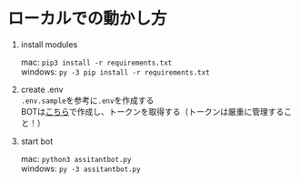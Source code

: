 
# ローカルでの動かし方

1. install modules

    mac: `pip3 install -r requirements.txt`  
    windows: `py -3 pip install -r requirements.txt`

2. create .env  
`.env.sample`を参考に`.env`を作成する  
BOTは[こちら](https://discord.com/developers/applications)で作成し、トークンを取得する（トークンは厳重に管理すること！）

3. start bot

    mac: `python3 assitantbot.py`  
    windows: `py -3 assitantbot.py`